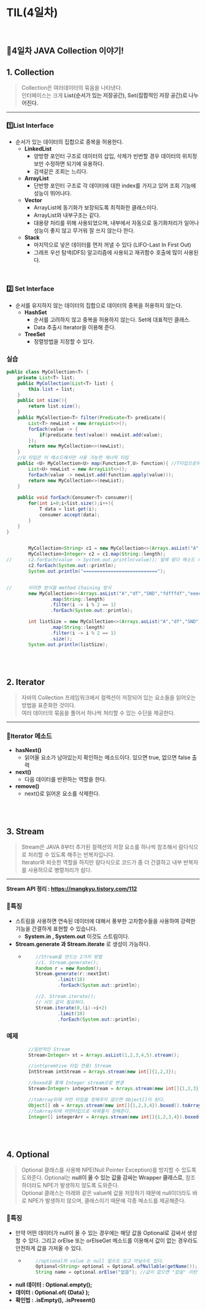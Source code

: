 # TIL(4일차)
<br>

## **📝4일차 JAVA Collection 이야기!**

## 1. Collection

> Collection은 여러데이터의 묶음을 나타낸다.<br>
>  인터페이스는 크게 **List(순서가 있는 저장공간), Set(집합적인 저장 공간)로 나누어진다.**
* * *

### 1️⃣List Interface
* 순서가 있는 데이터의 집합으로 중복을 허용한다.
  * **LinkedList**
    * 양방향 포인터 구조로 데이터의 삽입, 삭제가 빈번할 경우 데이터의 위치정보만 수정하면 되기에 유용하다.
    * 검색같은 조회는 느리다.
  * **ArrayList**
    * 단반향 포인터 구조로 각 데이터에 대한 index를 가지고 있어 조회 기능에 성능이 뛰어나다.
  * **Vector**
    * ArrayList에 동기화가 보장되도록 최적화한 클래스이다.
    * ArrayList와 내부구조는 같다. 
    * 대용량 처리를 위해 사용되었으며, 내부에서 자동으로 동기화처리가 일어나 성능이 좋지 않고 무거워 잘 쓰지 않는다 한다.
  * **Stack**
    * 마지막으로 넣은 데이터를 먼저 꺼낼 수 있다 (LIFO-Last In First Out)
    * 그래프 우선 탐색(DFS) 알고리즘에 사용되고 재귀함수 호출에 많이 사용된다.
<br>

### 2️⃣ Set Interface
* 순서를 유지하지 않는 데이터의 집합으로 데이터의 중복을 허용하지 않는다.
  * **HashSet**
    * 순서를 고려하지 않고 중복을 허용하지 않는다. Set에 대표적인 클래스.
    * Data 추출시 Iterator을 이용해 준다.
  *  **TreeSet**
     * 정렬방법을 지정할 수 있다.


### 실습
``` java
public class MyCollection<T> {
    private List<T> list;
    public MyCollection(List<T> list) {
        this.list = list;
    }
    public int size(){
        return list.size();
    }
    public MyCollection<T> filter(Predicate<T> predicate){
        List<T> newList = new ArrayList<>();
        forEach(value -> {
            if(predicate.test(value)) newList.add(value);
        });
        return new MyCollection<>(newList);
    }
    //U 타입은 이 메소드에서만 사용 가능한 제너릭 타입
    public <U> MyCollection<U> map(Function<T,U> function){ //T타입으로부터 U타입을 만들어낼 수 있다.
        List<U> newList = new ArrayList<>();
        forEach(value -> newList.add(function.apply(value)));
        return new MyCollection<>(newList);
    }
    
    public void forEach(Consumer<T> consumer){
        for(int i=0;i<list.size();i++){
            T data = list.get(i);
            consumer.accept(data);
        }
    }
}
```
``` java

        MyCollection<String> c1 = new MyCollection<>(Arrays.asList("A","B","C","D","E"));
        MyCollection<Integer> c2 = c1.map(String::length);
//      c2.forEach(value -> System.out.println(value)); 밑에 람다 메소드 레퍼런스로 변경
        c2.forEach(System.out::println);
        System.out.println("===========================");


//      이러한 방식을 method Chaining 방식
        new MyCollection<>(Arrays.asList("A","df","SND","fdfffdf","eeeee"))
                .map(String::length)
                .filter(i -> i % 2 == 1)
                .forEach(System.out::println);

        int listSize = new MyCollection<>(Arrays.asList("A","df","SND","fdfffdf","eeeee"))
                .map(String::length)
                .filter(i -> i % 2 == 1)
                .size();
        System.out.println(listSize);

```
<br>
<br>

## 2. Iterator
>자바의 Collection 프레임워크에서 컬렉션이 저장되어 있는 요소들을 읽어오는 방법을 표준화한 것이다.<br>
여러 데이터의 묶음을 풀어서 하나씩 처리할 수 있는 수단을 제공한다.
* * *

### **📍Iterator 메소드**
* **hasNext()**
  * 읽어올 요소가 남아있는지 확인하는 메소드이다. 있으면 true, 없으면 false 출력
* **next()**
  * 다음 데이터를 반환하는 역할을 한다.
* **remove()**
  * next()로 읽어온 요소를 삭제한다.
  

<br>
<br>

## 3. Stream

> Stream은 JAVA 8부터 추가된 컬렉션의 저장 요소를 하나씩 참조해서 람다식으로 처리할 수 있도록 해주는 반복자입니다.<br>
>  Iterator와 비슷한 역할을 하지만 람다식으로 코드가 좀 더 간결하고 내부 반복자를 사용하므로 병렬처리가 쉽다.
* * *

**Stream API 정리 : https://mangkyu.tistory.com/112**

### **📍특징**
* 스트림을 사용하면 연속된 데이터에 대해서 풍부한 고차함수들을 사용하여 강력한 기능을 간결하게 표현할 수 있습니다.
  * **System.in , System.out** 이것도 스트림이다.
* **Stream.generate 과 Stream.iterate** 로 생성이 가능하다.
  * ```java
        //Stream을 만드는 2가지 방법
        //1. Stream.generate();
        Random r = new Random();
        Stream.generate(r::nextInt)
                .limit(10)
                .forEach(System.out::println);

        //2. Stream.iterate();
        // 시드 값이 필요하다.
        Stream.iterate(0,(i)->i+2)
                .limit(10)
                .forEach(System.out::println);
    ```

### **예제**
``` java
        //일반적인 Stream
        Stream<Integer> st = Arrays.asList(1,2,3,4,5).stream();

        //int(premtive 타입 전용) Stream
        IntStream intStream = Arrays.stream(new int[]{1,2,3});

        //boxed를 통해 Integer stream으로 변경
        Stream<Integer> integerStream = Arrays.stream(new int[]{1,2,3}).boxed().map(i -> Integer.valueOf(i));

        //toArray뒤에 어떤 타입을 정해주지 않으면 Object[]이 된다.
        Object[] ob = Arrays.stream(new int[]{1,2,3,4}).boxed().toArray();
        //toArray뒤에 어떤타입으로 바꿔줄지 정해준다.
        Integer[] integerArr = Arrays.stream(new int[]{1,2,3,4}).boxed().toArray(Integer[]::new);

```

<br>
<br>

## 4. Optional

> Optional<T> 클래스를 사용해 NPE(Null Pointer Exception)를 방지할 수 있도록 도와준다. Optional<T>는 **null이 올 수 있는 값을 감싸는 Wrapper 클래스로**, 참조하더라도 NPE가 발생하지 않도록 도와준다.<br>
> Optional 클래스는 아래와 같은 value에 값을 저장하기 때문에 null이더라도 바로 NPE가 발생하지 않으며, 클래스이기 때문에 각종 메소드를 제공해준다.

### **📍특징**
* 만약 어떤 데이터가 null이 올 수 있는 경우에는 해당 값을 Optional로 감싸서 생성할 수 있다. 그리고 orElse 또는 orElseGet 메소드를 이용해서 값이 없는 경우라도 안전하게 값을 가져올 수 있다.
  * ``` java
        //optional의 value 는 null 일수도 있고 아닐수도 있다.
        Optional<String> optional = Optional.ofNullable(getName());
        String name = optional.orElse("없음"); //값이 없으면 "없음" 리턴
    ```
* **null 데이터 : Optional.empty();**
* **데이터 : Optional.of( {Data} );**
* **확인법 : .isEmpty(), .isPresent()** 

